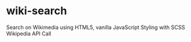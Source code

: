 # wiki-search

Search on Wikimedia using HTML5, vanilla JavaScript
Styling with SCSS
Wikipedia API Call

